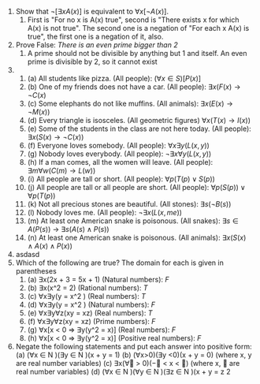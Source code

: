 1. Show that $¬[∃xA(x)]$ is equivalent to $∀x[¬A(x)]$.
	1. First is "For no x is A(x) true", second is "There exists x for which A(x) is not true". The second one is a negation of "For each x A(x) is true", the first one is a negation of it, also.
2. Prove False: *There is an even prime bigger than 2*
	1. A prime should not be divisible by anything but 1 and itself. An even prime is divisible by 2, so it cannot exist
3. 
	1. (a) All students like pizza. (All people): $(\forall x \in S) \left[ P(x) \right]$
	2. (b) One of my friends does not have a car. (All people): $\exists x (F(x) \rightarrow \neg C(x)$
	3. (c) Some elephants do not like muffins. (All animals): $\exists x(E(x) \to \neg M(x))$
	4. (d) Every triangle is isosceles. (All geometric figures) $\forall x (T(x) \to I(x))$
	5. (e) Some of the students in the class are not here today. (All people): $\exists x (S(x) \to \neg C(x))$
	6. (f) Everyone loves somebody. (All people): $\forall x \exists y (L(x, y))$
	7. (g) Nobody loves everybody. (All people): $\neg \exists x \forall y (L(x, y))$
	8. (h) If a man comes, all the women will leave. (All people): $\exists m \forall w (C(m) \to L(w))$
	9. (i) All people are tall or short. (All people): $\forall p (T(p) \lor S(p))$
	10. (j) All people are tall or all people are short. (All people): $\forall p (S(p)) \lor \forall p (T(p))$
	11. (k) Not all precious stones are beautiful. (All stones): $\exists s (\neg B(s))$
	12. (l) Nobody loves me. (All people): $\neg \exists x (L(x, me))$
	13. (m) At least one American snake is poisonous. (All snakes): $\exists s \in A (P(s))$ -> $\exists s (A(s) \land P(s))$
	14. (n) At least one American snake is poisonous. (All animals): $\exists x (S(x) \land A(x) \land P(x))$
4. asdasd
5. Which of the following are true? The domain for each is given in parentheses
	1. (a) ∃x(2x + 3 = 5x + 1) (Natural numbers): $F$
	2. (b) ∃x(x^2 = 2) (Rational numbers): $T$
	3. (c) ∀x∃y(y = x^2 ) (Real numbers): $T$
	4. (d) ∀x∃y(y = x^2 ) (Natural numbers): $F$
	5. (e) ∀x∃y∀z(xy = xz) (Real numbers): $T$
	6. (f) ∀x∃y∀z(xy = xz) (Prime numbers): $F$
	7. (g) ∀x[x < 0 ⇒ ∃y(y^2 = x)] (Real numbers): $F$
	8. (h) ∀x[x < 0 ⇒ ∃y(y^2 = x)] (Positive real numbers): $F$
6. Negate the following statements and put each answer into positive form: (a) (∀x ∈ N )(∃y ∈ N )(x + y = 1) (b) (∀x>0)(∃y <0)(x + y = 0) (where x, y are real number variables) (c) ∃x(∀ > 0)(− < x < ) (where x,  are real number variables) (d) (∀x ∈ N )(∀y ∈ N )(∃z ∈ N )(x + y = z 2